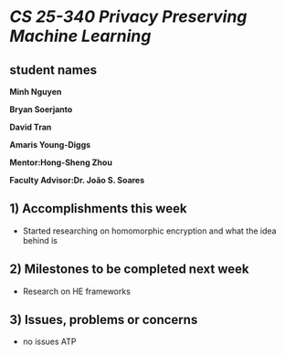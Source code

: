 # *CS 25-340 Privacy Preserving Machine Learning*

## student names
**Minh Nguyen**

**Bryan Soerjanto** 

**David Tran**

**Amaris Young-Diggs**

**Mentor:Hong-Sheng Zhou**

**Faculty Advisor:Dr. João S. Soares**

## 1) Accomplishments this week ##
   - Started researching on homomorphic encryption and what the idea behind is

## 2) Milestones to be completed next week ##
   - Research on HE frameworks

## 3) Issues, problems or concerns ##
   - no issues ATP
   



